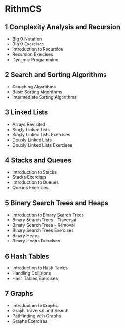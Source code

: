 # RithmCS

## 1 Complexity Analysis and Recursion
* Big O Notation
* Big O Exercises
* Introduction to Recursion
* Recursion Exercises
* Dynamic Programming
## 2 Search and Sorting Algorithms
* Searching Algorithms
* Basic Sorting Algorithms
* Intermediate Sorting Algorithms

## 3 Linked Lists
* Arrays Revisited
* Singly Linked Lists
* Singly Linked Lists Exercises
* Doubly Linked Lists
* Doubly Linked Lists Exercises
 
## 4 Stacks and Queues
* Introduction to Stacks
* Stacks Exercises
* Introduction to Queues
* Queues Exercises

## 5 Binary Search Trees and Heaps
* Introduction to Binary Search Trees
* Binary Search Trees - Traversal
* Binary Search Trees - Removal
* Binary Search Trees Exercises
* Binary Heaps
* Binary Heaps Exercises

## 6 Hash Tables
* Introduction to Hash Tables
* Handling Collisions
* Hash Tables Exercises

## 7 Graphs
* Introduction to Graphs
* Graph Traversal and Search
* Pathfinding with Graphs
* Graphs Exercises
